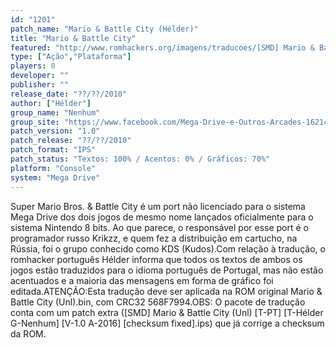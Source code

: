 ```yaml
---
id: "1201"
patch_name: "Mario & Battle City (Hélder)"
title: "Mario & Battle City"
featured: "http://www.romhackers.org/imagens/traducoes/[SMD] Mario & Battle City (Unl) - Hélder - 1.gif"
type: ["Ação","Plataforma"]
players: 0
developer: ""
publisher: ""
release_date: "??/??/2010"
author: ["Hélder"]
group_name: "Nenhum"
group_site: "https://www.facebook.com/Mega-Drive-e-Outros-Arcades-1621462371436014/"
patch_version: "1.0"
patch_release: "??/??/2010"
patch_format: "IPS"
patch_status: "Textos: 100% / Acentos: 0% / Gráficos: 70%"
platform: "Console"
system: "Mega Drive"
---
```


Super Mario Bros. & Battle City é um port não licenciado para o sistema Mega Drive dos dois jogos de mesmo nome lançados oficialmente para o sistema Nintendo 8 bits. Ao que parece, o responsável por esse port é o programador russo Krikzz, e quem fez a distribuição em cartucho, na Rússia, foi o grupo conhecido como KDS (Kudos).Com relação à tradução, o romhacker português Hélder informa que todos os textos de ambos os jogos estão traduzidos para o idioma português de Portugal, mas não estão acentuados e a maioria das mensagens em forma de gráfico foi editada.ATENÇÃO:Esta tradução deve ser aplicada na ROM original Mario & Battle City (Unl).bin, com CRC32 568F7994.OBS: O pacote de tradução conta com um patch extra ([SMD] Mario & Battle City (Unl) [T-PT] [T-Hélder G-Nenhum] [V-1.0 A-2016] [checksum fixed].ips) que já corrige a checksum da ROM.